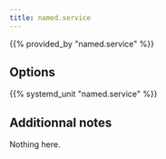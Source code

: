 ```yaml
---
title: named.service
---
```


{{% provided_by "named.service" %}}

## Options

{{% systemd_unit "named.service" %}}

## Additionnal notes

Nothing here.